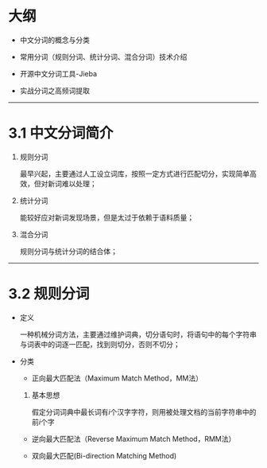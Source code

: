 # 大纲

- 中文分词的概念与分类

- 常用分词（规则分词、统计分词、混合分词）技术介绍

- 开源中文分词工具-Jieba

- 实战分词之高频词提取

---

# 3.1 中文分词简介

1. 规则分词

	最早兴起，主要通过人工设立词库，按照一定方式进行匹配切分，实现简单高效，但对新词难以处理；

2. 统计分词
	
	能较好应对新词发现场景，但是太过于依赖于语料质量；

3. 混合分词

	规则分词与统计分词的结合体；

---

# 3.2 规则分词

- 定义

	一种机械分词方法，主要通过维护词典，切分语句时，将语句中的每个字符串与词表中的词逐一匹配，找到则切分，否则不切分；

- 分类

	- 正向最大匹配法（Maximum Match Method，MM法）

	1. 基本思想

		假定分词词典中最长词有$i$个汉字字符，则用被处理文档的当前字符串中的前$i$个字



	- 逆向最大匹配法（Reverse Maximum Match Method，RMM法）

	- 双向最大匹配(Bi-direction Matching Method)





